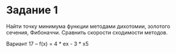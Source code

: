 # Задание 1
Найти точку минимума функции методами дихотомии, золотого сечения, Фибоначчи. Сравнить скорости сходимости методов.

Вариант 17 – f(x) = 4 * ex  -  3 * x5
